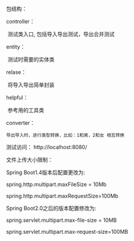 包结构：

controller：

​	测试类入口, 包括导入导出测试，导出合并测试

entity：

​	测试时需要的实体类

relase：

​	将导入导出简单封装

helpful：

​	参考用的工具类

converter：

    导出导入时，进行类型转换，比如：1和男，2和女 相互转换

测试访问：
http://localhost:8080/

文件上传大小限制：

Spring Boot1.4版本后配置更改为:

spring.http.multipart.maxFileSize = 10Mb

spring.http.multipart.maxRequestSize=100Mb

Spring Boot2.0之后的版本配置修改为:

spring.servlet.multipart.max-file-size = 10MB

spring.servlet.multipart.max-request-size=100MB
